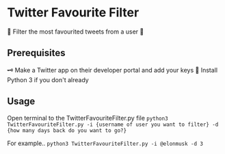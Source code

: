 # Twitter Favourite Filter

🌟 Filter the most favourited tweets from a user 🌟

## Prerequisites

🗝️ Make a Twitter app on their developer portal and add your keys
🐍 Install Python 3 if you don't already

## Usage

Open terminal to the TwitterFavouriteFilter.py file
`python3 TwitterFavouriteFilter.py -i {username of user you want to filter} -d {how many days back do you want to go?}`

For example..
`python3 TwitterFavouriteFilter.py -i @elonmusk -d 3`
